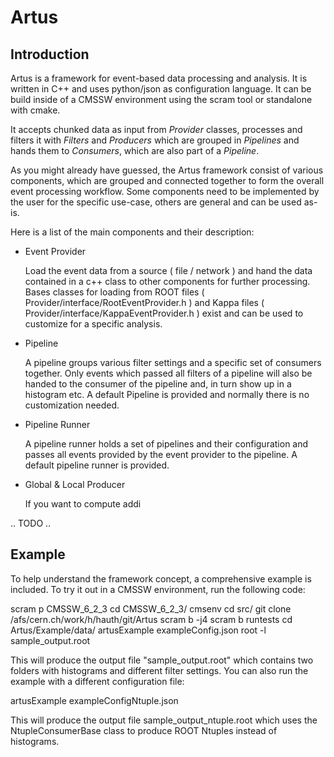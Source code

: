 
Artus	
=====
	
Introduction
------------

Artus is a framework for event-based data processing and analysis. It is written in C++ and uses python/json
as configuration language. It can be build inside of a CMSSW environment using the scram tool or standalone 
with cmake. 

It accepts chunked data as input from *Provider* classes, processes and filters it with *Filters* and 
*Producers* which are grouped in *Pipelines* and hands them to *Consumers*, which are also part of a *Pipeline*.

As you might already have guessed, the Artus framework consist of various components, which are grouped
and connected together to form the overall event processing workflow. Some components need to be implemented
by the user for the specific use-case, others are general and can be used as-is.

Here is a list of the main components and their description:

* Event Provider

  Load the event data from a source ( file / network ) and hand the data contained in a c++ class to other
  components for further processing.
  Bases classes for loading from ROOT files ( Provider/interface/RootEventProvider.h ) and Kappa files 
  ( Provider/interface/KappaEventProvider.h ) exist and can be used to customize for a specific analysis.
  
* Pipeline

  A pipeline groups various filter settings and a specific set of consumers together. Only events which passed
  all filters of a pipeline will also be handed to the consumer of the pipeline and, in turn show up in a histogram
  etc.
  A default Pipeline is provided and normally there is no customization needed.
  
* Pipeline Runner

  A pipeline runner holds a set of pipelines and their configuration and passes all events provided by the event
  provider to the pipeline. A default pipeline runner is provided.

* Global & Local Producer

  If you want to compute addi

.. TODO ..

Example
-------

To help understand the framework concept, a comprehensive example is included. To try it out in a CMSSW environment,
run the following code:

scram p CMSSW_6_2_3
cd CMSSW_6_2_3/
cmsenv
cd src/
git clone /afs/cern.ch/work/h/hauth/git/Artus
scram b -j4
scram b runtests
cd Artus/Example/data/
artusExample exampleConfig.json
root -l sample_output.root  

This will produce the output file "sample_output.root" which contains two folders with histograms and different
filter settings.
You can also run the example with a different configuration file:

artusExample exampleConfigNtuple.json

This will produce the output file sample_output_ntuple.root which uses the NtupleConsumerBase class to produce
ROOT Ntuples instead of histograms.



  


